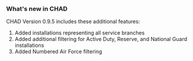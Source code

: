 ### What's new in CHAD

CHAD Version 0.9.5 includes these additional features:

1) Added installations representing all service branches
2) Added additional filtering for Active Duty, Reserve, and National Guard installations
3) Added Numbered Air Force filtering
